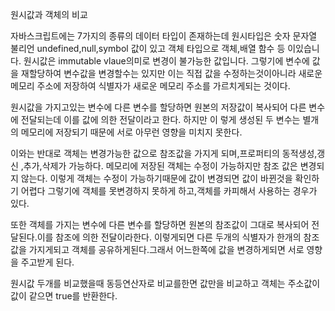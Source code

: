 원시값과 객체의 비교

자바스크립트에는 7가지의 종류의 데이터 타입이 존재하는데 원시타입은 숫자 문자열 불리언 undefined,null,symbol 값이 있고 객체 타입으로 객체,배열 함수 등 이있습니다.
원시값은 immutable vlaue의미로 변경이 불가능한 값입니다. 그렇기에 변수에 값을 재할당하여 변수값을 변경할수는 있지만 이는 직접 값을 수정하는것이아니라 새로운 메모리 주소에 저장하여 식별자가 새로운 메모리 주소를 가르치게되는 것이다.

원시값을 가지고있는 변수에 다른 변수를 할당하면 원본의 저장값이 복사되어 다른 변수에 전달되는데 이를 값에 의한 전달이라고 한다. 하지만 이 렇게 생성된 두 변수는 별개의 메모리에 저장되기 때문에 서로 아무런 영향을 미치지 못한다.

이와는 반대로 객체는 변경가능한 값으로 참조값을 가지게 되며,프로퍼티의 동적생성,갱신 ,추가,삭제가 가능하다. 메모리에 저장된 객체는 수정이 가능하지만 참조 값은 변경되지 않는다.
이렇게 객체는 수정이 가능하기때문에 값이 변경되면 값이 바뀐것을 확인하기 어렵다 그렇기에 
객체를 못변경하지 못하게 하고,객체를 카피해서 사용하는 경우가 있다.

또한 객체를 가지는 변수에 다른 변수를 할당하면 원본의 참조값이 그대로 복사되어 전달된다.이를 참조에 의한 전달이라한다. 이렇게되면 다른 두개의 식별자가 한개의 참조값을 가지게되고 객체를 공유하게된다.그래서 어느한쪽에 값을 변경하게되면 서로 영향을 주고받게 된다.

원시값 두개를 비교했을때 동등연산자로 비교를한면 값만을 비교하고 객체는 주소값이 값이 같으면 true를 반환한다.
